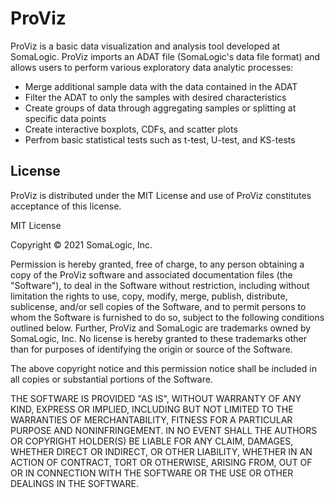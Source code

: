# ProViz

ProViz is a basic data visualization and analysis tool developed at SomaLogic.  ProViz imports an ADAT file (SomaLogic's data file format) and allows users to perform various exploratory data analytic processes:

* Merge additional sample data with the data contained in the ADAT
* Filter the ADAT to only the samples with desired characteristics
* Create groups of data through aggregating samples or splitting at specific data points
* Create interactive boxplots, CDFs, and scatter plots
* Perfrom basic statistical tests such as t-test, U-test, and KS-tests

## License

ProViz is distributed under the MIT License and use of ProViz constitutes acceptance of this license.

MIT License

Copyright © 2021 SomaLogic, Inc.

Permission is hereby granted, free of charge, to any person obtaining a copy of the ProViz software and associated documentation files (the "Software"), to deal in the Software without restriction, including without limitation the rights to use, copy, modify, merge, publish, distribute, sublicense, and/or sell copies of the Software, and to permit persons to whom the Software is furnished to do so, subject to the following conditions outlined below. Further, ProViz and SomaLogic are trademarks owned by SomaLogic, Inc. No license is hereby granted to these trademarks other than for purposes of identifying the origin or source of the Software.

The above copyright notice and this permission notice shall be included in all copies or substantial portions of the Software.

THE SOFTWARE IS PROVIDED "AS IS", WITHOUT WARRANTY OF ANY KIND, EXPRESS OR IMPLIED, INCLUDING BUT NOT LIMITED TO THE WARRANTIES OF MERCHANTABILITY, FITNESS FOR A PARTICULAR PURPOSE AND NONINFRINGEMENT. IN NO EVENT SHALL THE AUTHORS OR COPYRIGHT HOLDER(S) BE LIABLE FOR ANY CLAIM, DAMAGES, WHETHER DIRECT OR INDIRECT, OR OTHER LIABILITY, WHETHER IN AN ACTION OF CONTRACT, TORT OR OTHERWISE, ARISING FROM, OUT OF OR IN CONNECTION WITH THE SOFTWARE OR THE USE OR OTHER DEALINGS IN THE SOFTWARE.
